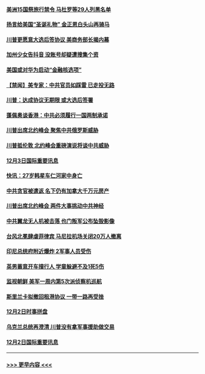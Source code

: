#### [美洲15国祭旅行禁令 马杜罗等29人列黑名单](../pages/prog202/a102721778.md?t=12041401) 
#### [扬言给美国“圣诞礼物” 金正恩白头山再骑马](../pages/prog202/a102721709.md?t=12041401) 
#### [川普更愿意大选后签协议 美商务部长揭内幕](../pages/prog202/a102721711.md?t=12041401) 
#### [加州少女告抖音 没账号却疑遭搜集个资](../pages/prog202/a102721512.md?t=12041401) 
#### [美国或对华为启动“金融核选项”](../pages/prog202/a102721503.md?t=12041401) 
#### [【禁闻】美专家：中共官员如踩雷 已走投无路](../pages/prog202/a102721484.md?t=12041401) 
#### [川普：达成协议无期限 或大选后签署](../pages/prog202/a102721325.md?t=12041401) 
#### [蓬佩奥谈香港：中共必须履行一国两制承诺](../pages/prog202/a102721306.md?t=12041401) 
#### [川普出席北约峰会 聚焦中共俄罗斯威胁](../pages/prog202/a102721300.md?t=12041401) 
#### [川普抵伦敦 北约峰会重磅演说将谈中共威胁](../pages/prog202/a102721165.md?t=12041401) 
#### [12月3日国际重要讯息](../pages/prog202/a102721171.md?t=12041401) 
#### [快讯：27岁韩星车仁河家中身亡](../pages/prog202/a102721046.md?t=12041401) 
#### [中共贪官被遣返 名下仍有加拿大千万元房产](../pages/prog202/a102721029.md?t=12041401) 
#### [川普出席北约峰会 两件大事挑动中共神经](../pages/prog202/a102721013.md?t=12041401) 
#### [中共翼龙无人机被击落 也门叛军公布坠毁影像](../pages/prog202/a102720989.md?t=12041401) 
#### [台风北冕肆虐菲律宾 马尼拉机场关闭20万人撤离](../pages/prog202/a102720998.md?t=12041401) 
#### [印尼总统府附近爆炸 2军事人员受伤](../pages/prog202/a102720905.md?t=12041401) 
#### [英男蓄意开车撞行人 学童躲避不及1死5伤](../pages/prog202/a102720888.md?t=12041401) 
#### [监视朝鲜 美军一周内第5次派侦察机巡航](../pages/prog202/a102720874.md?t=12041401) 
#### [斯里兰卡拟撤回租港协议 一带一路再受挫](../pages/prog202/a102720708.md?t=12041401) 
#### [12月2日时事拼盘](../pages/prog202/a102720702.md?t=12041401) 
#### [乌克兰总统再澄清 川普没有拿军事援助做交易](../pages/prog202/a102720617.md?t=12041401) 
#### [12月2日国际重要讯息](../pages/prog202/a102720360.md?t=12041401) 

----
#### [ >>> 更早内容 <<< ](../indexes/prog202-earlier.md)
